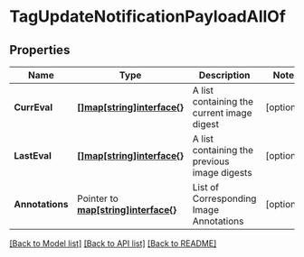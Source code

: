 # TagUpdateNotificationPayloadAllOf

## Properties

Name | Type | Description | Notes
------------ | ------------- | ------------- | -------------
**CurrEval** | [**[]map[string]interface{}**](map[string]interface{}.md) | A list containing the current image digest | [optional] 
**LastEval** | [**[]map[string]interface{}**](map[string]interface{}.md) | A list containing the previous image digests | [optional] 
**Annotations** | Pointer to [**map[string]interface{}**](.md) | List of Corresponding Image Annotations | [optional] 

[[Back to Model list]](../README.md#documentation-for-models) [[Back to API list]](../README.md#documentation-for-api-endpoints) [[Back to README]](../README.md)



